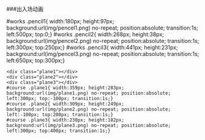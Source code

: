###出入场动画
	<div class="pencel1"></div>
    <div class="pencel2"></div>
    <div class="pencel3"></div>
	#works .pencil1{ width:180px; height:97px; background:url(img/pencel1.png) no-repeat; position:absolute; transition:1s; left:500px; top:0;}
	#works .pencil2{ width:268px; height:38px; background:url(img/pencel2.png) no-repeat; position:absolute; transition:1s; left:300px; top:250px;}
	#works .pencil3{ width:441px; height:231px; background:url(img/pencel3.png) no-repeat; position:absolute; transition:1s; left:650px; top:300px;}
	
	
	
    
    
    <div class="plane1"></div>
    <div class="plane2"></div>
    <div class="plane3"></div>
	#course .plane1{ width:359px; height:283px; background:url(img/plane1.png) no-repeat; position:absolute; left:300px; top:-100px; transition:1s;}
	#course .plane2{ width:309px; height:249px; background:url(img/plane2.png) no-repeat; position:absolute; left:-100px; top:200px; transition:1s;}
	#course .plane3{ width:230px; height:182px; background:url(img/plane3.png) no-repeat; position:absolute; left:300px; top:400px; transition:1s;}

